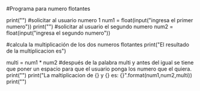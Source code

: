 #Programa para numero flotantes

print("")
#solicitar al usuario numero 1
num1 = float(input("ingresa el primer numero"))
print("")
#solicitar al usuario el segundo numero
num2 = float(input("ingresa el segundo numero"))

#calcula la multiplicación de los dos numeros flotantes
print("El resultado de la multiplicacion es")

multi = num1 * num2 #después de la palabra multi y antes del igual se tiene que poner un espacio para que el usuario ponga los numero que el quiera.
print("")
print("La maltiplicacion de {} y {} es: {}".format(num1,num2,multi))
print("")